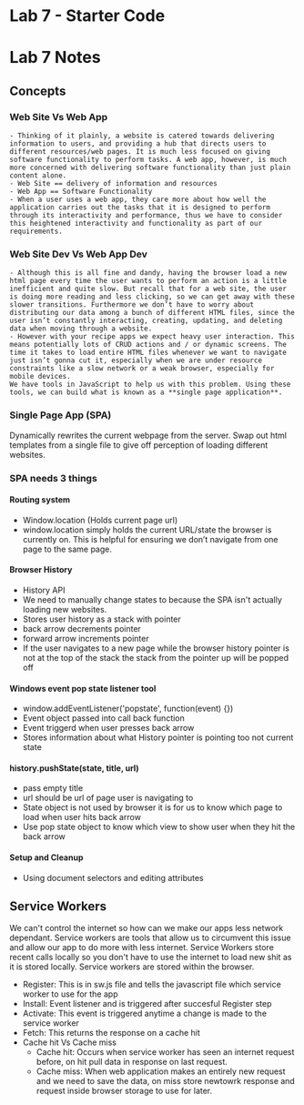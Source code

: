 # Lab 7 - Starter Code

# Lab 7 Notes

## **Concepts**

### Web Site Vs Web App
    - Thinking of it plainly, a website is catered towards delivering information to users, and providing a hub that directs users to different resources/web pages. It is much less focused on giving software functionality to perform tasks. A web app, however, is much more concerned with delivering software functionality than just plain content alone. 
    - Web Site == delivery of information and resources
    - Web App == Software Functionality
    - When a user uses a web app, they care more about how well the application carries out the tasks that it is designed to perform through its interactivity and performance, thus we have to consider this heightened interactivity and functionality as part of our requirements. 

### Web Site Dev Vs Web App Dev
    - Although this is all fine and dandy, having the browser load a new html page every time the user wants to perform an action is a little inefficient and quite slow. But recall that for a web site, the user is doing more reading and less clicking, so we can get away with these slower transitions. Furthermore we don’t have to worry about distributing our data among a bunch of different HTML files, since the user isn’t constantly interacting, creating, updating, and deleting data when moving through a website.
    - However with your recipe apps we expect heavy user interaction. This means potentially lots of CRUD actions and / or dynamic screens. The time it takes to load entire HTML files whenever we want to navigate just isn’t gonna cut it, especially when we are under resource constraints like a slow network or a weak browser, especially for mobile devices. 
    We have tools in JavaScript to help us with this problem. Using these tools, we can build what is known as a **single page application**.

### Single Page App (SPA)

Dynamically rewrites the current webpage from the server. Swap out html templates from a single file to give off perception of loading different websites.

### SPA needs 3 things
#### Routing system
  - Window.location (Holds current page url)
  - window.location simply holds the current URL/state the browser is       currently on. This is helpful for ensuring we don’t navigate from one page to the same page. 
#### Browser History
  - History API
  - We need to manually change states to because the SPA isn't actually loading new websites.
  - Stores user history as a stack with pointer
  - back arrow decrements pointer
  - forward arrow increments pointer
  - If the user navigates to a new page while the browser history pointer is not at the top of the stack the stack from the pointer up will be popped off
  #### Windows event pop state listener tool
  - window.addEventListener('popstate', function(event) {})
  - Event object passed into call back function 
  - Event triggerd when user presses back arrow
  - Stores information about what History pointer is pointing too not current state
  #### history.pushState(state, title, url)
  - pass empty title
  - url should be url of page user is navigating to
  - State object is not used by browser it is for us to know which page to load when user hits back arrow
  - Use pop state object to know which view to show user when they hit the back arrow
#### Setup and Cleanup
  - Using document selectors and editing attributes

## Service Workers

We can't control the internet so how can we make our apps less network       dependant. Service workers are tools that allow us to circumvent this issue and allow our app to do more with less internet. Service Workers store recent calls locally so you don't have to use the internet to load new shit as it is stored locally. Service workers are stored within the browser.

- Register: This is in sw.js file and tells the javascript file which service worker to use for the app
- Install: Event listener and is triggered after succesful Register step
- Activate: This event is triggered anytime a change is made to the service worker
- Fetch: This returns the response on a cache hit
- Cache hit Vs Cache miss
  - Cache hit: Occurs when service worker has seen an internet request before, on hit pull data in response on last request.
  - Cache miss: When web application makes an entirely new request and we need to save the data, on miss store newtowrk response and request inside browser storage to use for later.
